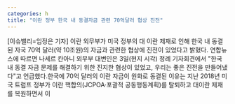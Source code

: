 ```yaml
---
categories: h
title: "이란 정부 한국 내 동결자금 관련 70억달러 협상 진전"
---
```

[이슈밸리=임정은 기자] 이란 외무부가 미국 정부의 대 이란 제재로 인해 한국 내 동결된 자국 70억 달러(약 10조원)의 자금과 관련한 협상에 진전이 있었다고 밝혔다. 연합뉴스에 따르면 나세르 칸아니 외무부 대변인은 3일(현지 시각) 정례 기자회견에서 "한국 내 동결 자금 문제를 해결하기 위한 진지한 협상이 있었고, 우리는 좋은 진전을 만들어냈다"고 언급했다.한국에 70억 달러의 이란 자금이 원화로 동결된 이유는 지난 2018년 미국 트럼프 정부가 이란 핵합의(JCPOA·포괄적 공동행동계획)를 탈퇴하고 대이란 제재를 복원하면서 이